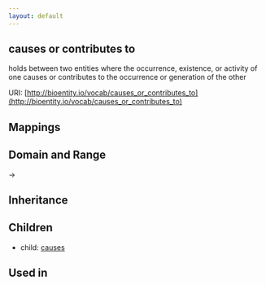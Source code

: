 ```yaml
---
layout: default
---
```


## causes or contributes to


holds between two entities where the occurrence, existence, or activity of one causes or contributes to the occurrence or  generation of the other

URI: [http://bioentity.io/vocab/causes_or_contributes_to](http://bioentity.io/vocab/causes_or_contributes_to)
## Mappings


## Domain and Range

 -> 

## Inheritance


## Children

 *  child: [causes](causes.html)

## Used in

